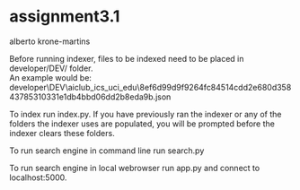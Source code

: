 # assignment3.1
alberto krone-martins


Before running indexer, files to be indexed need to be placed in developer/DEV/ folder.  
An example would be:
    developer\DEV\aiclub_ics_uci_edu\8ef6d99d9f9264fc84514cdd2e680d35843785310331e1db4bbd06dd2b8eda9b.json

To index run index.py. If you have previously ran the indexer or any of the folders the indexer uses are populated, you will be prompted before the indexer clears these folders.

To run search engine in command line run search.py

To run search engine in local webrowser run app.py and connect to localhost:5000.